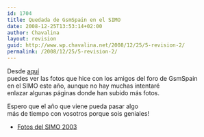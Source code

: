 ```yaml
---
id: 1704
title: Quedada de GsmSpain en el SIMO
date: 2008-12-25T13:53:14+02:00
author: Chavalina
layout: revision
guid: http://www.wp.chavalina.net/2008/12/25/5-revision-2/
permalink: /2008/12/25/5-revision-2/
---
```

<p align="left">
  Desde <a href="galerias/simo2003/thumbs.htm" target="_blank">aquí</a><br /> puedes ver las fotos que hice con los amigos del foro de GsmSpain<br /> en el SIMO este año, aunque no hay muchas intentaré<br /> enlazar algunas páginas donde han subido más fotos.
</p>

<p align="left">
  Espero que el año que viene pueda pasar algo<br /> más de tiempo con vosotros porque sois geniales!
</p>

  * <a href="galerias/simo2003/thumbs.htm" target="_blank">Fotos del SIMO 2003</a>